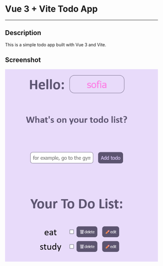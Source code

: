 # Vue 3 + Vite Todo App

---

## Description

This is a simple todo app built with Vue 3 and Vite.

## Screenshot

![Screenshot](./Screenshot%202023-10-21%20at%2016-09-22%20Vite%20Vue.png)

